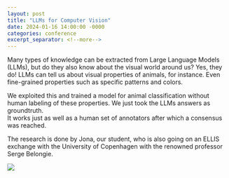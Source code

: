 ```yaml
---
layout: post
title: "LLMs for Computer Vision"
date: 2024-01-16 14:00:00 -0000
categories: conference
excerpt_separator: <!--more-->
---
```


Many types of knowledge can be extracted from Large Language Models (LLMs), but do they also know about the visual world around us? 
Yes, they do! LLMs can tell us about visual properties of animals, for instance. 
Even fine-grained properties such as specific patterns and colors. 

We exploited this and trained a model for animal classification without human labeling of these properties. 
We just took the LLMs answers as groundtruth.  
It works just as well as a human set of annotators after which a consensus was reached. 

The research is done by Jona, our student, who is also going on an ELLIS exchange 
with the University of Copenhagen with the renowned professor Serge Belongie. 

<img src="https://gertjanburghouts.github.io/pictures/llms_for_cv.jpg">
